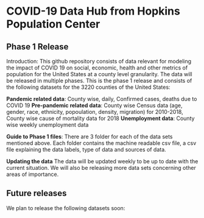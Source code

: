 # COVID-19 Data Hub from Hopkins Population Center

<!---
## Team
- Faculty: Dr. Qingfeng Li (lead), Dr. Alexandre White, Dr. Lingxin Hao
- Students: Aditya Suru, Jiaolong He, Gwyneth Wei
--->
## Phase 1 Release

Introduction: This github repository consists of data relevant for modeling the impact of COVID 19 on social, economic, health and other metrics of population for the United States at a county level granularity. The data will be released in multiple phases. This is the phase 1 release and consists of the following datasets for the 3220 counties of the United States:

**Pandemic related data**: County wise, daily,  Confirmed cases, deaths due to COVID 19
**Pre-pandemic related data**: County wise Census data (age, gender, race, ethnicity, popoulation, density, migration) for 2010-2018, County wise cause of mortality data for 2018
**Unemployment data**: County wise weekly unemployment data

**Guide to Phase 1 files**:
There are 3 folder for each of the data sets mentioned above. Each folder contains the machine readable csv file, a csv file explaining the data labels, type of data and sources of data.

**Updating the data**
The data will be updated weekly to be up to date with the current situation. We will also be releasing more data sets concerning other areas of importance.

## Future releases

We plan to release the following datasets soon:


<!---
⬇️ [Download HPC Data Hub Relase 1 dataset (CSV)](https://github.com/QFL2020/HPC_DataHub/blob/master/data/census_unemployment.csv)
--->
